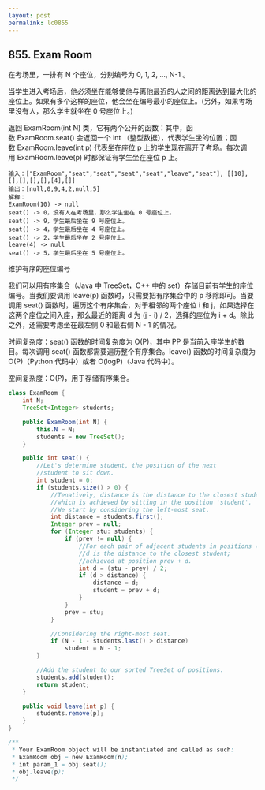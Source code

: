 ```yaml
---
layout: post
permalink: lc0855 
---
```


## 855. Exam Room

在考场里，一排有 N 个座位，分别编号为 0, 1, 2, ..., N-1 。

当学生进入考场后，他必须坐在能够使他与离他最近的人之间的距离达到最大化的座位上。如果有多个这样的座位，他会坐在编号最小的座位上。(另外，如果考场里没有人，那么学生就坐在 0 号座位上。)

返回 ExamRoom(int N) 类，它有两个公开的函数：其中，函数 ExamRoom.seat() 会返回一个 int （整型数据），代表学生坐的位置；函数 ExamRoom.leave(int p) 代表坐在座位 p 上的学生现在离开了考场。每次调用 ExamRoom.leave(p) 时都保证有学生坐在座位 p 上。

```text
输入：["ExamRoom","seat","seat","seat","seat","leave","seat"], [[10],[],[],[],[],[4],[]]
输出：[null,0,9,4,2,null,5]
解释：
ExamRoom(10) -> null
seat() -> 0，没有人在考场里，那么学生坐在 0 号座位上。
seat() -> 9，学生最后坐在 9 号座位上。
seat() -> 4，学生最后坐在 4 号座位上。
seat() -> 2，学生最后坐在 2 号座位上。
leave(4) -> null
seat() -> 5，学生最后坐在 5 号座位上。

```

维护有序的座位编号

我们可以用有序集合（Java 中 TreeSet，C++ 中的 set）存储目前有学生的座位编号。当我们要调用 leave(p) 函数时，只需要把有序集合中的 p 移除即可。当要调用 seat() 函数时，遍历这个有序集合，对于相邻的两个座位 i 和 j，如果选择在这两个座位之间入座，那么最近的距离 d 为 (j - i) / 2，选择的座位为 i + d。除此之外，还需要考虑坐在最左侧 0 和最右侧 N - 1 的情况。

时间复杂度：seat() 函数的时间复杂度为 O(P)，其中 PP 是当前入座学生的数目。每次调用 seat() 函数都需要遍历整个有序集合。leave() 函数的时间复杂度为 O(P)（Python 代码中）或者 O(logP)（Java 代码中）。

空间复杂度：O(P)，用于存储有序集合。

```java
class ExamRoom {
    int N;
    TreeSet<Integer> students;

    public ExamRoom(int N) {
        this.N = N;
        students = new TreeSet();
    }

    public int seat() {
        //Let's determine student, the position of the next
        //student to sit down.
        int student = 0;
        if (students.size() > 0) {
            //Tenatively, distance is the distance to the closest student,
            //which is achieved by sitting in the position 'student'.
            //We start by considering the left-most seat.
            int distance = students.first();
            Integer prev = null;
            for (Integer stu: students) {
                if (prev != null) {
                    //For each pair of adjacent students in positions (prev, stu),
                    //d is the distance to the closest student;
                    //achieved at position prev + d.
                    int d = (stu - prev) / 2;
                    if (d > distance) {
                        distance = d;
                        student = prev + d;
                    }
                }
                prev = stu;
            }

            //Considering the right-most seat.
            if (N - 1 - students.last() > distance)
                student = N - 1;
        }

        //Add the student to our sorted TreeSet of positions.
        students.add(student);
        return student;
    }

    public void leave(int p) {
        students.remove(p);
    }
}

/**
 * Your ExamRoom object will be instantiated and called as such:
 * ExamRoom obj = new ExamRoom(n);
 * int param_1 = obj.seat();
 * obj.leave(p);
 */
```